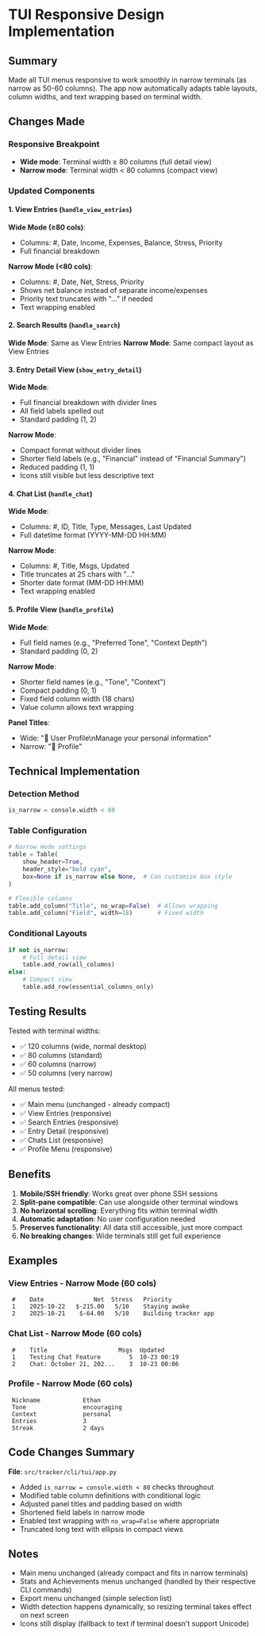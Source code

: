# TUI Responsive Design Implementation

## Summary
Made all TUI menus responsive to work smoothly in narrow terminals (as narrow as 50-60 columns). The app now automatically adapts table layouts, column widths, and text wrapping based on terminal width.

## Changes Made

### Responsive Breakpoint
- **Wide mode**: Terminal width ≥ 80 columns (full detail view)
- **Narrow mode**: Terminal width < 80 columns (compact view)

### Updated Components

#### 1. View Entries (`handle_view_entries`)
**Wide Mode (≥80 cols)**:
- Columns: #, Date, Income, Expenses, Balance, Stress, Priority
- Full financial breakdown

**Narrow Mode (<80 cols)**:
- Columns: #, Date, Net, Stress, Priority
- Shows net balance instead of separate income/expenses
- Priority text truncates with "..." if needed
- Text wrapping enabled

#### 2. Search Results (`handle_search`)
**Wide Mode**: Same as View Entries
**Narrow Mode**: Same compact layout as View Entries

#### 3. Entry Detail View (`show_entry_detail`)
**Wide Mode**:
- Full financial breakdown with divider lines
- All field labels spelled out
- Standard padding (1, 2)

**Narrow Mode**:
- Compact format without divider lines
- Shorter field labels (e.g., "Financial" instead of "Financial Summary")
- Reduced padding (1, 1)
- Icons still visible but less descriptive text

#### 4. Chat List (`handle_chat`)
**Wide Mode**:
- Columns: #, ID, Title, Type, Messages, Last Updated
- Full datetime format (YYYY-MM-DD HH:MM)

**Narrow Mode**:
- Columns: #, Title, Msgs, Updated
- Title truncates at 25 chars with "..."
- Shorter date format (MM-DD HH:MM)
- Text wrapping enabled

#### 5. Profile View (`handle_profile`)
**Wide Mode**:
- Full field names (e.g., "Preferred Tone", "Context Depth")
- Standard padding (0, 2)

**Narrow Mode**:
- Shorter field names (e.g., "Tone", "Context")
- Compact padding (0, 1)
- Fixed field column width (18 chars)
- Value column allows text wrapping

**Panel Titles**:
- Wide: "👤 User Profile\nManage your personal information"
- Narrow: "👤 Profile"

## Technical Implementation

### Detection Method
```python
is_narrow = console.width < 80
```

### Table Configuration
```python
# Narrow mode settings
table = Table(
    show_header=True,
    header_style="bold cyan",
    box=None if is_narrow else None,  # Can customize box style
)

# Flexible columns
table.add_column("Title", no_wrap=False)  # Allows wrapping
table.add_column("Field", width=18)       # Fixed width
```

### Conditional Layouts
```python
if not is_narrow:
    # Full detail view
    table.add_row(all_columns)
else:
    # Compact view
    table.add_row(essential_columns_only)
```

## Testing Results

Tested with terminal widths:
- ✅ 120 columns (wide, normal desktop)
- ✅ 80 columns (standard)
- ✅ 60 columns (narrow)
- ✅ 50 columns (very narrow)

All menus tested:
- ✅ Main menu (unchanged - already compact)
- ✅ View Entries (responsive)
- ✅ Search Entries (responsive)
- ✅ Entry Detail (responsive)
- ✅ Chats List (responsive)
- ✅ Profile Menu (responsive)

## Benefits

1. **Mobile/SSH friendly**: Works great over phone SSH sessions
2. **Split-pane compatible**: Can use alongside other terminal windows
3. **No horizontal scrolling**: Everything fits within terminal width
4. **Automatic adaptation**: No user configuration needed
5. **Preserves functionality**: All data still accessible, just more compact
6. **No breaking changes**: Wide terminals still get full experience

## Examples

### View Entries - Narrow Mode (60 cols)
```
 #    Date              Net  Stress   Priority             
 1    2025-10-22   $-215.00   5/10    Staying awake        
 2    2025-10-21    $-64.00   5/10    Building tracker app 
```

### Chat List - Narrow Mode (60 cols)
```
 #    Title                    Msgs  Updated    
 1    Testing Chat Feature        5  10-23 00:19
 2    Chat: October 21, 202...    3  10-23 00:06
```

### Profile - Narrow Mode (60 cols)
```
 Nickname            Ethan       
 Tone                encouraging 
 Context             personal    
 Entries             3           
 Streak              2 days      
```

## Code Changes Summary

**File**: `src/tracker/cli/tui/app.py`

- Added `is_narrow = console.width < 80` checks throughout
- Modified table column definitions with conditional logic
- Adjusted panel titles and padding based on width
- Shortened field labels in narrow mode
- Enabled text wrapping with `no_wrap=False` where appropriate
- Truncated long text with ellipsis in compact views

## Notes

- Main menu unchanged (already compact and fits in narrow terminals)
- Stats and Achievements menus unchanged (handled by their respective CLI commands)
- Export menu unchanged (simple selection list)
- Width detection happens dynamically, so resizing terminal takes effect on next screen
- Icons still display (fallback to text if terminal doesn't support Unicode)
